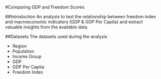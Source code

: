#Comparing GDP and Freedom Scores

##Introduction
An analysis to test the relationship between freedom index and macroeconomic indicators (GDP & GDP Per Capita) and extract valuable insights from the available data.

##Datasets
The datasets used during the analysis
- Region
- Population
- Income Group
- GDP
- GDP Per Capita
- Freedom Index
